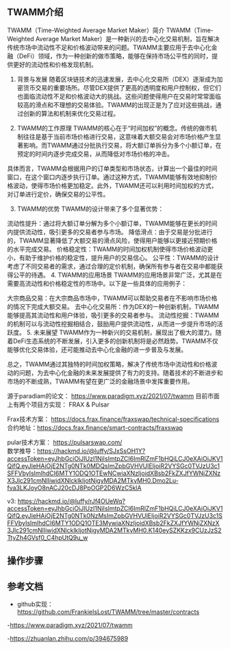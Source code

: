 ## TWAMM介绍

TWAMM（Time-Weighted Average Market Maker）简介
TWAMM（Time-Weighted Average Market Maker）是一种新兴的去中心化交易机制，旨在解决传统市场中流动性不足和价格波动带来的问题。TWAMM主要应用于去中心化金融（DeFi）领域，作为一种创新的做市策略，能够在保持市场公平性的同时，提供更好的流动性和价格发现机制。

1. 背景与发展
随着区块链技术的迅速发展，去中心化交易所（DEX）逐渐成为加密货币交易的重要场所。尽管DEX提供了更高的透明度和用户控制权，但它们也面临流动性不足和价格波动大的挑战。这些问题使得用户在交易时常常面临较高的滑点和不理想的交易体验。TWAMM的出现正是为了应对这些挑战，通过创新的算法和机制来优化交易过程。

2. TWAMM的工作原理
TWAMM的核心在于“时间加权”的概念。传统的做市机制往往是基于当前市场价格进行交易，这意味着大额交易会对市场价格产生显著影响。而TWAMM通过分批执行交易，将大额订单拆分为多个小额订单，在预定的时间内逐步完成交易，从而降低对市场价格的冲击。

具体而言，TWAMM会根据用户的订单类型和市场状态，计算出一个最佳的时间窗口，在这个窗口内逐步执行订单。通过这种方式，TWAMM能够有效地抑制价格波动，使得市场价格更加稳定。此外，TWAMM还可以利用时间加权的方式，对订单进行定价，确保交易的公平性。

3. TWAMM的优势
TWAMM的设计带来了多个显著优势：

流动性提升：通过将大额订单分解为多个小额订单，TWAMM能够在更长的时间内提供流动性，吸引更多的交易者参与市场。
降低滑点：由于交易是分批进行的，TWAMM显著降低了大额交易的滑点风险，使得用户能够以更接近预期价格的水平完成交易。
价格稳定性：TWAMM的时间加权机制使得市场价格波动更小，有助于维护价格的稳定性，提升用户的交易信心。
公平性：TWAMM的设计考虑了不同交易者的需求，通过合理的定价机制，确保所有参与者在交易中都能获得公平的待遇。
4. TWAMM的应用场景
TWAMM的应用场景非常广泛，尤其是在需要高流动性和价格稳定性的市场中。以下是一些具体的应用例子：

大宗商品交易：在大宗商品市场中，TWAMM可以帮助交易者在不影响市场价格的情况下完成大额交易。
去中心化交易所：作为DEX的一种创新机制，TWAMM能够提高其流动性和用户体验，吸引更多的交易者参与。
流动性挖掘：TWAMM的机制可以与流动性挖掘相结合，鼓励用户提供流动性，从而进一步提升市场的活跃度。
5. 未来展望
TWAMM作为一种新兴的交易机制，展现出了极大的潜力。随着DeFi生态系统的不断发展，引入更多的创新机制将是必然趋势。TWAMM不仅能够优化交易体验，还可能推动去中心化金融的进一步普及与发展。

总之，TWAMM通过其独特的时间加权策略，解决了传统市场中流动性和价格波动的问题，为去中心化金融的未来发展提供了有力的支持。随着技术的不断进步和市场的不断成熟，TWAMM有望在更广泛的金融场景中发挥重要作用。

源于paradiam的论文： https://www.paradigm.xyz/2021/07/twamm
目前市面上有两个项目方实现： FRAX & Pulsar

Frax技术方案： https://docs.frax.finance/fraxswap/technical-specifications 
合约地址：https://docs.frax.finance/smart-contracts/fraxswap

pular技术方案： https://pulsarswap.com/  
数学推导：https://hackmd.io/@luffy/SJxSsOH1Y?accessToken=eyJhbGciOiJIUzI1NiIsImtpZCI6ImRlZmF1bHQiLCJ0eXAiOiJKV1QifQ.eyJleHAiOjE2NTg0NTk0MDQsImZpbGVHVUlEIjoiR2VYSGc0TVJzU3c1SFFVbyIsImlhdCI6MTY1ODQ1OTEwNCwiaXNzIjoidXBsb2FkZXJfYWNjZXNzX3Jlc291cmNlIiwidXNlcklkIjotNjgyMDA2MTkyMH0.Dmo2Lu-fva3LKJoyO8nACJ20cDJ8PpOGP2D6WzC5klA 
 
v3: https://hackmd.io/@luffy/rJf4OUeWq?accessToken=eyJhbGciOiJIUzI1NiIsImtpZCI6ImRlZmF1bHQiLCJ0eXAiOiJKV1QifQ.eyJleHAiOjE2NTg0NTk0NzMsImZpbGVHVUlEIjoiR2VYSGc0TVJzU3c1SFFVbyIsImlhdCI6MTY1ODQ1OTE3MywiaXNzIjoidXBsb2FkZXJfYWNjZXNzX3Jlc291cmNlIiwidXNlcklkIjotNjgyMDA2MTkyMH0.K140eySZKKzx9CUzJzS2TtyZh4GVsf0_C4hpUtQ9u_w  


## 操作步骤


## 参考文档

- github实现： https://github.com/FrankieIsLost/TWAMM/tree/master/contracts

-https://www.paradigm.xyz/2021/07/twamm

-https://zhuanlan.zhihu.com/p/394675989
